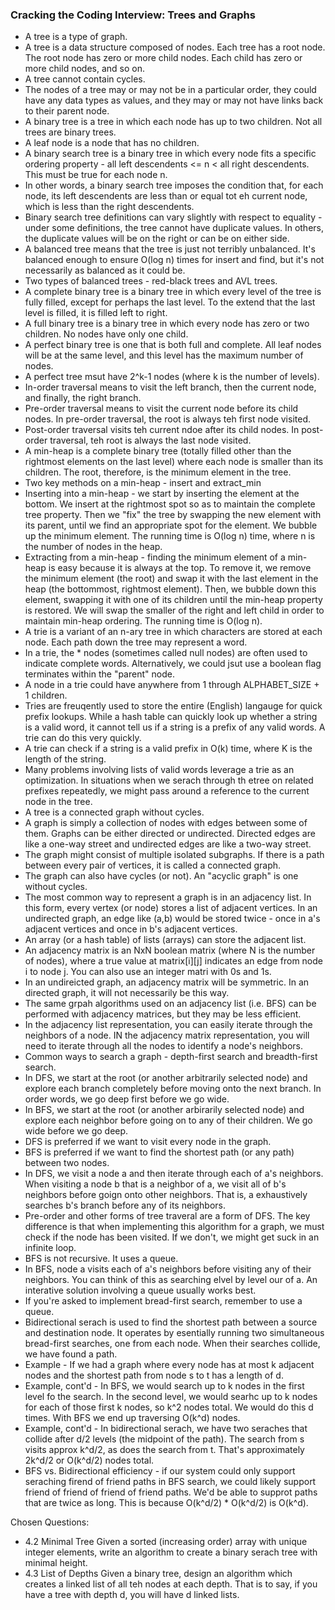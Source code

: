 ### Cracking the Coding Interview: Trees and Graphs
* A tree is a type of graph.
* A tree is a data structure composed of nodes. Each tree has a root node. The root node has zero or more child nodes. Each child has zero or more child nodes, and so on.
* A tree cannot contain cycles.
* The nodes of a tree may or may not be in a particular order, they could have any data types as values, and they may or may not have links back to their parent node.
* A binary tree is a tree in which each node has up to two children. Not all trees are binary trees.
* A leaf node is a node that has no children.
* A binary search tree is a binary tree in which every node fits a specific ordering property - all left descendents <= n < all right descendents. This must be true for each node n.
* In other words, a binary search tree imposes the condition that, for each node, its left descendents are less than or equal tot eh current node, which is less than the right descendents.
* Binary search tree definitions can vary slightly with respect to equality - under some definitions, the tree cannot have duplicate values. In others, the duplicate values will be on the right or can be on either side.
* A balanced tree means that the tree is just not terribly unbalanced. It's balanced enough to ensure O(log n) times for insert and find, but it's not necessarily as balanced as it could be.
* Two types of balanced trees - red-black trees and AVL trees.
* A complete binary tree is a binary tree in which every level of the tree is fully filled, except for perhaps the last level. To the extend that the last level is filled, it is filled left to right.
* A full binary tree is a binary tree in which every node has zero or two children. No nodes have only one child.
* A perfect binary tree is one that is both full and complete. All leaf nodes will be at the same level, and this level has the maximum number of nodes.
* A perfect tree msut have 2^k-1 nodes (where k is the number of levels).
* In-order traversal means to visit the left branch, then the current node, and finally, the right branch.
* Pre-order traversal means to visit the current node before its child nodes. In pre-order traversal, the root is always teh first node visited.
* Post-order traversal visits teh current ndoe after its child nodes. In post-order traversal, teh root is always the last node visited.
* A min-heap is a complete binary tree (totally filled other than the rightmost elements on the last level) where each node is smaller than its children. The root, therefore, is the minimum element in the tree.
* Two key methods on a min-heap - insert and extract_min
* Inserting into a min-heap - we start by inserting the element at the bottom. We insert at the rightmost spot so as to maintain the complete tree property. Then we "fix" the tree by swapping the new element with its parent, until we find an appropriate  spot for the element. We bubble up the minimum element. The running time is O(log n) time, where n is the number of nodes in the heap.
*  Extracting from a min-heap - finding the minimum element of a min-heap is easy because it is always at the top. To remove it, we remove the minimum element (the root) and swap it with the last element in the heap (the bottommost, rightmost element). Then, we bubble down this element, swapping it with one of its children until the min-heap property is restored. We will swap the smaller of the right and left child in order to maintain min-heap ordering. The running time is O(log n).
* A trie is a variant of an n-ary tree in which characters are stored at each node. Each path down the tree may represent a word.
* In a trie, the * nodes (sometimes called null nodes) are often used to indicate complete words. Alternatively, we could jsut use a boolean flag terminates within the "parent" node.
* A node in a trie could have anywhere from 1 through ALPHABET_SIZE + 1 children.
* Tries are freuqently used to store the entire (English) langauge for quick prefix lookups. While a hash table can quickly look up whether a string is a valid word, it cannot tell us if a string is a prefix of any valid words. A trie can do this very quickly.
* A trie can check if a string is a valid prefix in O(k) time, where K is the length of the string.
* Many problems involving lists of valid words leverage a trie as an optimization. In situations when we serach through th etree on related prefixes repeatedly, we might pass around a reference to the current node in the tree. 
* A tree is a connected graph without cycles.
* A graph is simply a collection of nodes with edges between some of them. Graphs can be either directed or undirected. Directed edges are like a one-way street and undirected edges are like a two-way street.
* The graph might consist of multiple isolated subgraphs. If there is a path between every pair of vertices, it is called a connected graph.
* The graph can also have cycles (or not). An "acyclic graph" is one without cycles.
* The most common way to represent a graph is in an adjacency list. In this form, every vertex (or node) stores a list of adjacent vertices. In an undirected graph, an edge like (a,b) would be stored twice - once in a's adjacent vertices and once in b's adjacent vertices.
* An array (or a hash table) of lists (arrays) can store the adjacent list.
* An adjacency matrix is an NxN boolean matrix (where N is the number of nodes), where a true value at matrix[i][j] indicates an edge from node i to node j.  You can also use an integer matri with 0s and 1s.
* In an undireicted graph, an adjacency matrix will be symmetric. In an directed graph, it will not necessarily be this way.
* The same grpah algorithms used on an adjacency list (i.e. BFS) can be performed with adjacency matrices, but they may be less efficient. 
* In the adjacency list representation, you can easily iterate through the neighbors of a node. IN the adjacency matrix representation, you will need to iterate through all the nodes to identify a node's neighbors.
* Common ways to search a graph - depth-first search and breadth-first search.
* In DFS, we start at the root (or another arbitrarily selected node) and explore each branch completely before moving onto the next branch. In order words, we go deep first before we go wide.
* In BFS, we start at the root (or another arbirarily selected node) and explore each neighbor before going on to any of their children. We go wide before we go deep.
* DFS is preferred if we want to visit every node in the graph. 
* BFS is preferred if we want to find the shortest path (or any path) between two nodes.
* In DFS, we visit a node a and then iterate through each of a's neighbors. When visiting a node b that is a neighbor of a, we visit all of b's neighbors before goign onto other neighbors. That is, a exhaustively searches b's branch before any of its neighbors.
* Pre-order and other forms of tree traveral are a form of DFS. The key difference is that when implementing this algorithm for a graph, we must check if the node has been visited. If we don't, we might get suck in an infinite loop.
* BFS is not recursive. It uses a queue. 
* In BFS, node a visits each of a's neighbors before visiting any of their neighbors. You can think of this as searching elvel by level our of a. An interative solution involving a queue usually works best.
* If you're asked to implement bread-first search, remember to use a queue.
* Bidirectional serach is used to find the shortest path between a source and destination node. It operates by esentially running two simultaneous bread-first searches, one from each node. When their searches collide, we have found a path.
* Example - If we had a graph where every node has at most k adjacent nodes and the shortest path from node s to t has a length of d. 
* Example, cont'd -  In BFS, we would search up to k nodes in the first level fo the search. In the second level, we would searhc up to k nodes for each of those  first k nodes, so k^2 nodes total. We would do this d times. With BFS we end up traversing O(k^d) nodes.
* Example, cont'd - In bidirectional serach, we have two seraches that collide after d/2 levels (the midpoint of the path). The search from s visits approx k^d/2, as does the search from t. That's approximately 2k^d/2 or O(k^d/2) nodes total.
* BFS vs. Bidirectional efficiency - if our system could only support seraching firend of friend paths in BFS search, we could likely support friend of friend of friend of friend paths. We'd be able to supprot paths that are twice as long. This is because O(k^d/2) * O(k^d/2) is O(k^d).

Chosen Questions:
* 4.2 Minimal Tree
Given a sorted (increasing order) array with unique integer elements, write an algorithm to create a binary serach tree with minimal height.
* 4.3 List of Depths
Given a binary tree, design an algorithm which creates a linked list of all teh nodes at each depth. That is to say, if you have a tree with depth d, you will have d linked lists.